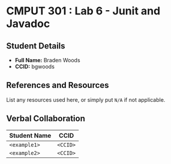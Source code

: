 # CMPUT 301 : Lab 6 - Junit and Javadoc

## Student Details

- **Full Name:** Braden Woods
- **CCID:** bgwoods

## References and Resources

List any resources used here, or simply put `N/A` if not applicable.

## Verbal Collaboration

| Student Name | CCID     |
| ------------ | -------- |
| `<example1>` | `<CCID>` |
| `<example2>` | `<CCID>` |
